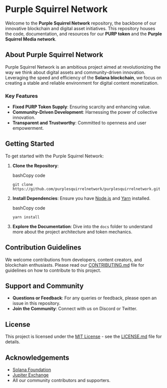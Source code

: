 Purple Squirrel Network
=======================

Welcome to the **Purple Squirrel Network** repository, the backbone of our innovative blockchain and digital asset initiatives. This repository houses the code, documentation, and resources for our **PURP token** and the **Purple Squirrel Media network**.

About Purple Squirrel Network
-----------------------------

Purple Squirrel Network is an ambitious project aimed at revolutionizing the way we think about digital assets and community-driven innovation. Leveraging the speed and efficiency of the **Solana blockchain**, we focus on creating a stable and reliable environment for digital content monetization.

### Key Features

*   **Fixed PURP Token Supply**: Ensuring scarcity and enhancing value.
*   **Community-Driven Development**: Harnessing the power of collective innovation.
*   **Transparent and Trustworthy**: Committed to openness and user empowerment.

Getting Started
---------------

To get started with the Purple Squirrel Network:

1.  **Clone the Repository**:
    
    bashCopy code
    
    `git clone https://github.com/purplesquirrelnetwork/purplesquirrelnetwork.git`
    
2.  **Install Dependencies**: Ensure you have [Node.js](https://nodejs.org/) and [Yarn](https://yarnpkg.com/) installed.
    
    bashCopy code
    
    `yarn install`
    
3.  **Explore the Documentation**: Dive into the `docs` folder to understand more about the project architecture and token mechanics.
    

Contribution Guidelines
-----------------------

We welcome contributions from developers, content creators, and blockchain enthusiasts. Please read our [CONTRIBUTING.md](CONTRIBUTING.md) file for guidelines on how to contribute to this project.

Support and Community
---------------------

*   **Questions or Feedback**: For any queries or feedback, please open an issue in this repository.
*   **Join the Community**: Connect with us on Discord or Twitter.

License
-------

This project is licensed under the [MIT License](LICENSE) - see the [LICENSE.md](LICENSE.md) file for details.

Acknowledgements
----------------

*   [Solana Foundation](https://solana.com/)
*   [Jupiter Exchange](https://jupiter.exchange/)
*   All our community contributors and supporters.
